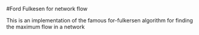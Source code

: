 #Ford Fulkesen for network flow

This is an implementation of the famous for-fulkersen algorithm for finding the maximum flow in a network